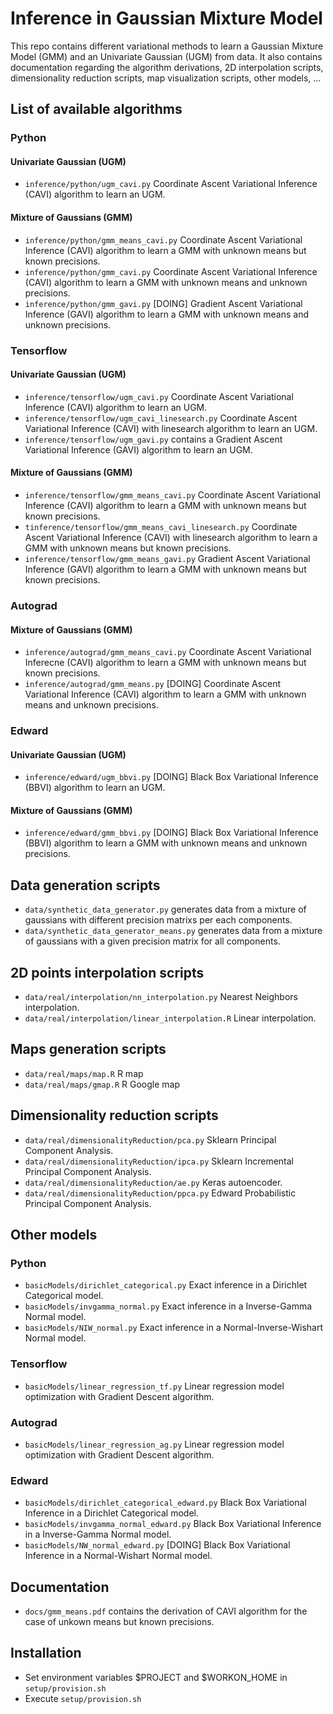 # Inference in Gaussian Mixture Model

This repo contains different variational methods to learn a Gaussian Mixture 
Model (GMM) and an Univariate Gaussian (UGM) from data. It also contains 
documentation regarding the algorithm derivations, 2D interpolation scripts,
dimensionality reduction scripts, map visualization scripts, other models, ...


## List of available algorithms

### Python
#### Univariate Gaussian (UGM)
- `inference/python/ugm_cavi.py` Coordinate Ascent Variational Inference (CAVI)
algorithm to learn an UGM.
#### Mixture of Gaussians (GMM)
- `inference/python/gmm_means_cavi.py` Coordinate Ascent Variational Inference (CAVI)
 algorithm to learn a GMM with unknown means but known precisions.
- `inference/python/gmm_cavi.py` Coordinate Ascent Variational Inference (CAVI)
 algorithm to learn a GMM with unknown means and unknown precisions.
- `inference/python/gmm_gavi.py` [DOING] Gradient Ascent Variational Inference (GAVI)
 algorithm to learn a GMM with unknown means and unknown precisions.

### Tensorflow 
#### Univariate Gaussian (UGM)
- `inference/tensorflow/ugm_cavi.py` Coordinate Ascent Variational Inference (CAVI) 
 algorithm to learn an UGM.
- `inference/tensorflow/ugm_cavi_linesearch.py` Coordinate Ascent Variational Inference
 (CAVI) with linesearch algorithm to learn an UGM.
- `inference/tensorflow/ugm_gavi.py` contains a Gradient Ascent Variational Inference 
 (GAVI) algorithm to learn an UGM.
#### Mixture of Gaussians (GMM)
- `inference/tensorflow/gmm_means_cavi.py` Coordinate Ascent Variational Inference 
(CAVI) algorithm to learn a GMM with unknown means but known precisions.
- `tinference/tensorflow/gmm_means_cavi_linesearch.py` Coordinate Ascent Variational
 Inference (CAVI) with linesearch algorithm to learn a GMM with unknown 
 means but known precisions.
- `inference/tensorflow/gmm_means_gavi.py` Gradient Ascent Variational Inference 
(GAVI) algorithm to learn a GMM with unknown means but known precisions.

### Autograd
#### Mixture of Gaussians (GMM)
- `inference/autograd/gmm_means_cavi.py` Coordinate Ascent Variational Inferecne (CAVI)
 algorithm to learn a GMM with unknown means but known precisions.
- `inference/autograd/gmm_means.py` [DOING] Coordinate Ascent Variational Inference (CAVI)
 algorithm to learn a GMM with unknown means and unknown precisions.
 
### Edward
#### Univariate Gaussian (UGM)
- `inference/edward/ugm_bbvi.py` [DOING] Black Box Variational Inference (BBVI)
 algorithm to learn an UGM.
#### Mixture of Gaussians (GMM)
- `inference/edward/gmm_bbvi.py` [DOING] Black Box Variational Inference (BBVI)
 algorithm to learn a GMM with unknown means and unknown precisions.


## Data generation scripts
- `data/synthetic_data_generator.py` generates data from a mixture of 
 gaussians with different precision matrixs per each components. 
- `data/synthetic_data_generator_means.py` generates data from a mixture
 of gaussians with a given precision matrix for all components. 
 
 
## 2D points interpolation scripts
- `data/real/interpolation/nn_interpolation.py` Nearest Neighbors interpolation.
- `data/real/interpolation/linear_interpolation.R` Linear interpolation.


## Maps generation scripts
- `data/real/maps/map.R`  R map
- `data/real/maps/gmap.R` R Google map
 
 
## Dimensionality reduction scripts
- `data/real/dimensionalityReduction/pca.py` Sklearn Principal Component Analysis.
- `data/real/dimensionalityReduction/ipca.py` Sklearn Incremental Principal
 Component Analysis.
- `data/real/dimensionalityReduction/ae.py` Keras autoencoder.
- `data/real/dimensionalityReduction/ppca.py` Edward Probabilistic Principal
 Component Analysis.
 
 
## Other models
### Python
- `basicModels/dirichlet_categorical.py` Exact inference in a Dirichlet Categorical
 model.
- `basicModels/invgamma_normal.py` Exact inference in a Inverse-Gamma Normal
 model.
- `basicModels/NIW_normal.py` Exact inference in a Normal-Inverse-Wishart Normal
 model.
 
### Tensorflow
- `basicModels/linear_regression_tf.py` Linear regression model optimization 
 with Gradient Descent algorithm.

### Autograd
- `basicModels/linear_regression_ag.py` Linear regression model optimization
 with Gradient Descent algorithm.
 
### Edward
- `basicModels/dirichlet_categorical_edward.py` Black Box Variational Inference
 in a Dirichlet Categorical model.
- `basicModels/invgamma_normal_edward.py` Black Box Variational Inference in a 
 Inverse-Gamma Normal model.
- `basicModels/NW_normal_edward.py` [DOING] Black Box Variational Inference in a
 Normal-Wishart Normal model.
 
 


## Documentation
- `docs/gmm_means.pdf` contains the derivation of CAVI algorithm for the case
 of unkown means but known precisions. 


## Installation
- Set environment variables $PROJECT and $WORKON_HOME in `setup/provision.sh`
- Execute `setup/provision.sh`